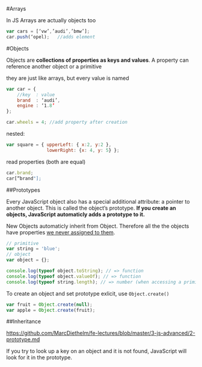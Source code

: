 #Arrays

In JS Arrays are actually objects too
```js
var cars = [‘vw’,’audi’,’bmw’];
car.push(‘opel);   //adds element
```

#Objects

Objects are **collections of properties as keys and values**. A property can reference another object or a primitive

they are just like arrays, but every value is named

```js
var car = {
	//key  : value
	brand  : ‘audi’,
    engine : ‘1.8’
};

car.wheels = 4; //add property after creation
```

nested:

```js
var square = { upperLeft: { x:2, y:2 },
			   lowerRight: {x: 4, y: 5} };
```

read properties (both are equal)

```js
car.brand;
car[“brand"];
```

##Prototypes

Every JavaScript object also has a special additional attribute: a pointer to another object. This is called the object’s prototype. **If you create an objects, JavaScript automaticly adds a prototype to it.**

New Objects automaticly inherit from Object. Therefore all the the objects have properties [we never assigned to them](https://developer.mozilla.org/en-US/docs/Web/JavaScript/Reference/Global_Objects/Object/prototype#Properties).

```js
// primitive
var string = 'blue';
// object
var object = {};

console.log(typeof object.toString); // => function
console.log(typeof object.valueOf); // => function
console.log(typeof string.length); // => number (when accessing a primitive like an object, it is converted to object to get a result)
```


To create an object and set prototype exlicit, use `Object.create()`
```js
var fruit = Object.create(null);
var apple = Object.create(fruit);
```

##Inheritance

https://github.com/MarcDiethelm/fe-lectures/blob/master/3-js-advanced/2-prototype.md

If you try to look up a key on an object and it is not found, JavaScript will look for it in the prototype. 


